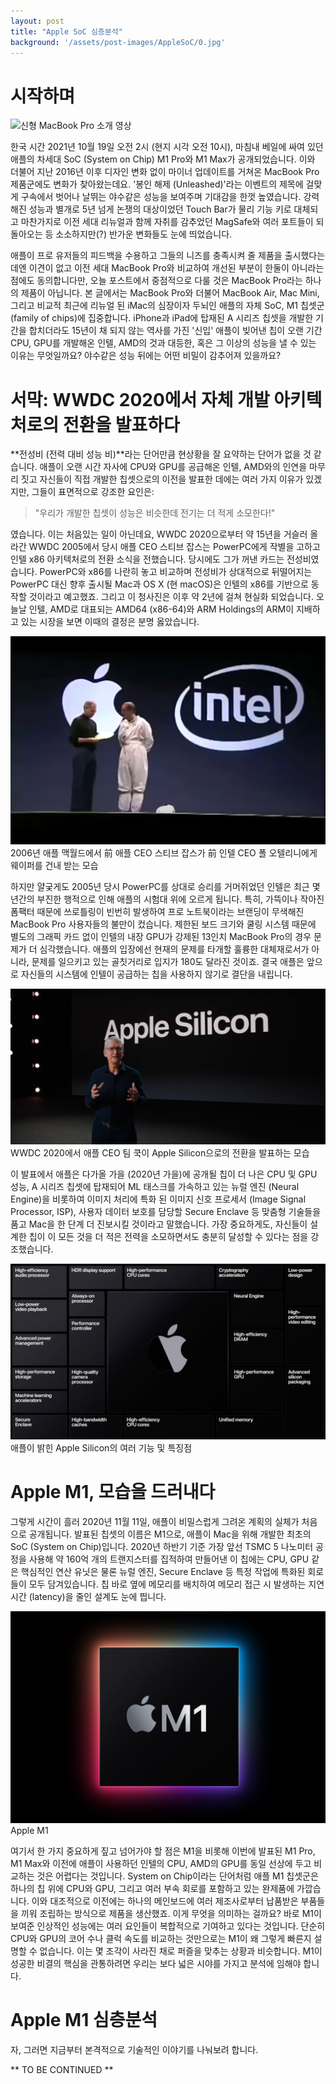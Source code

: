 ```yaml
---
layout: post
title: "Apple SoC 심층분석"
background: '/assets/post-images/AppleSoC/0.jpg'
---
```


# 시작하며

![신형 MacBook Pro 소개 영상](https://www.youtube.com/watch?v=9tobL8U7dQo)

한국 시간 2021년 10월 19일 오전 2시 (현지 시각 오전 10시), 마침내 베일에 싸여 있던 애플의 차세대 SoC (System on Chip) M1 Pro와 M1 Max가 공개되었습니다. 이와 더불어 지난 2016년 이후 디자인 변화 없이 마이너 업데이트를 거쳐온 MacBook Pro 제품군에도 변화가 찾아왔는데요. '봉인 해제 (Unleashed)'라는 이벤트의 제목에 걸맞게 구속에서 벗어나 날뛰는 야수같은 성능을 보여주며 기대감을 한껏 높였습니다. 강력해진 성능과 별개로 5년 넘게 논쟁의 대상이었던 Touch Bar가 물리 기능 키로 대체되고 마찬가지로 이전 세대 리뉴얼과 함께 자취를 감추었던 MagSafe와 여러 포트들이 되돌아오는 등 소소하지만(?) 반가운 변화들도 눈에 띄었습니다.

애플이 프로 유저들의 피드백을 수용하고 그들의 니즈를 충족시켜 줄 제품을 출시했다는 데엔 이견이 없고 이전 세대 MacBook Pro와 비교하여 개선된 부분이 한둘이 아니라는 점에도 동의합니다만, 오늘 포스트에서 중점적으로 다룰 것은 MacBook Pro라는 하나의 제품이 아닙니다. 본 글에서는 MacBook Pro와 더불어 MacBook Air, Mac Mini, 그리고 비교적 최근에 리뉴얼 된 iMac의 심장이자 두뇌인 애플의 자체 SoC, M1 칩셋군 (family of chips)에 집중합니다. iPhone과 iPad에 탑재된 A 시리즈 칩셋을 개발한 기간을 합치더라도 15년이 채 되지 않는 역사를 가진 '신입' 애플이 빚어낸 칩이 오랜 기간 CPU, GPU를 개발해온 인텔, AMD의 것과 대등한, 혹은 그 이상의 성능을 낼 수 있는 이유는 무엇일까요? 야수같은 성능 뒤에는 어떤 비밀이 감추어져 있을까요?

# 서막: WWDC 2020에서 자체 개발 아키텍처로의 전환을 발표하다

**전성비 (전력 대비 성능 비)**라는 단어만큼 현상황을 잘 요약하는 단어가 없을 것 같습니다. 애플이 오랜 시간 자사에 CPU와 GPU를 공급해온 인텔, AMD와의 인연을 마무리 짓고 자신들이 직접 개발한 칩셋으로의 이전을 발표한 데에는 여러 가지 이유가 있겠지만, 그들이 표면적으로 강조한 요인은:

> "우리가 개발한 칩셋이 성능은 비슷한데 전기는 더 적게 소모한다!"

였습니다. 이는 처음있는 일이 아닌데요, WWDC 2020으로부터 약 15년을 거슬러 올라간 WWDC 2005에서 당시 애플 CEO 스티브 잡스는 PowerPC에게 작별을 고하고 인텔 x86 아키텍처로의 전환 소식을 전했습니다. 당시에도 그가 꺼낸 카드는 전성비였습니다. PowerPC와 x86를 나란히 놓고 비교하며 전성비가 상대적으로 뒤떨어지는 PowerPC 대신 향후 출시될 Mac과 OS X (현 macOS)은 인텔의 x86를 기반으로 동작할 것이라고 예고했죠. 그리고 이 청사진은 이후 약 2년에 걸쳐 현실화 되었습니다. 오늘날 인텔, AMD로 대표되는 AMD64 (x86-64)와 ARM Holdings의 ARM이 지배하고 있는 시장을 보면 이때의 결정은 분명 옳았습니다.

<center>
    <img class="img-fluid" src="/assets/post-images/AppleSoC/1.png">
</center>
<span class="caption text-muted">2006년 애플 맥월드에서 前 애플 CEO 스티브 잡스가 前 인텔 CEO 폴 오텔리니에게 웨이퍼를 건내 받는 모습</span>

하지만 얄궂게도 2005년 당시 PowerPC를 상대로 승리를 거머쥐었던 인텔은 최근 몇 년간의 부진한 행적으로 인해 애플의 시험대 위에 오르게 됩니다. 특히, 가뜩이나 작아진 폼팩터 때문에 쓰로틀링이 빈번히 발생하여 프로 노트북이라는 브랜딩이 무색해진 MacBook Pro 사용자들의 불만이 컸습니다. 제한된 보드 크기와 쿨링 시스템 때문에 별도의 그래픽 카드 없이 인텔의 내장 GPU가 강제된 13인치 MacBook Pro의 경우 문제가 더 심각했습니다. 애플의 입장에선 현재의 문제를 타개할 훌륭한 대체재로서가 아니라, 문제를 일으키고 있는 골칫거리로 입지가 180도 달라진 것이죠. 결국 애플은 앞으로 자신들의 시스템에 인텔이 공급하는 칩을 사용하지 않기로 결단을 내립니다.

<center>
    <img class="img-fluid" src="/assets/post-images/AppleSoC/2.png">
</center>
<span class="caption text-muted">WWDC 2020에서 애플 CEO 팀 쿡이 Apple Silicon으로의 전환을 발표하는 모습</span>

이 발표에서 애플은 다가올 가을 (2020년 가을)에 공개될 칩이 더 나은 CPU 및 GPU 성능, A 시리즈 칩셋에 탑재되어 ML 태스크를 가속하고 있는 뉴럴 엔진 (Neural Engine)을 비롯하여 이미지 처리에 특화 된 이미지 신호 프로세서 (Image Signal Processor, ISP), 사용자 데이터 보호를 담당할 Secure Enclave 등 맞춤형 기술들을 품고 Mac을 한 단계 더 진보시킬 것이라고 말했습니다. 가장 중요하게도, 자신들이 설계한 칩이 이 모든 것을 더 적은 전력을 소모하면서도 충분히 달성할 수 있다는 점을 강조했습니다.

<center>
    <img class="img-fluid" src="/assets/post-images/AppleSoC/3.jpeg">
</center>
<span class="caption text-muted">애플이 밝힌 Apple Silicon의 여러 기능 및 특징점</span>

# Apple M1, 모습을 드러내다

그렇게 시간이 흘러 2020년 11월 11일, 애플이 비밀스럽게 그려온 계획의 실체가 처음으로 공개됩니다. 발표된 칩셋의 이름은 M1으로, 애플이 Mac을 위해 개발한 최초의 SoC (System on Chip)입니다. 2020년 하반기 기준 가장 앞선 TSMC 5 나노미터 공정을 사용해 약 160억 개의 트랜지스터를 집적하여 만들어낸 이 칩에는 CPU, GPU 같은 핵심적인 연산 유닛은 물론 뉴럴 엔진, Secure Enclave 등 특정 작업에 특화된 회로들이 모두 담겨있습니다. 칩 바로 옆에 메모리를 배치하여 메모리 접근 시 발생하는 지연 시간 (latency)을 줄인 설계도 눈에 띕니다.

<center>
    <img class="img-fluid" src="/assets/post-images/AppleSoC/4.jpg">
</center>
<span class="caption text-muted">Apple M1</span>

여기서 한 가지 중요하게 짚고 넘어가야 할 점은 M1을 비롯해 이번에 발표된 M1 Pro, M1 Max와 이전에 애플이 사용하던 인텔의 CPU, AMD의 GPU를 동일 선상에 두고 비교하는 것은 어렵다는 것입니다. System on Chip이라는 단어처럼 애플 M1 칩셋군은 하나의 칩 위에 CPU와 GPU, 그리고 여러 부속 회로를 포함하고 있는 완제품에 가깝습니다. 이와 대조적으로 이전에는 하나의 메인보드에 여러 제조사로부터 납품받은 부품들을 끼워 조립하는 방식으로 제품을 생산했죠. 이게 무엇을 의미하는 걸까요? 바로 M1이 보여준 인상적인 성능에는 여러 요인들이 복합적으로 기여하고 있다는 것입니다. 단순히 CPU와 GPU의 코어 수나 클럭 속도를 비교하는 것만으로는 M1이 왜 그렇게 빠른지 설명할 수 없습니다. 이는 몇 조각이 사라진 채로 퍼즐을 맞추는 상황과 비슷합니다. M1이 성공한 비결의 핵심을 관통하려면 우리는 보다 넓은 시야를 가지고 분석에 임해야 합니다.

# Apple M1 심층분석
자, 그러면 지금부터 본격적으로 기술적인 이야기를 나눠보려 합니다.

** TO BE CONTINUED **

